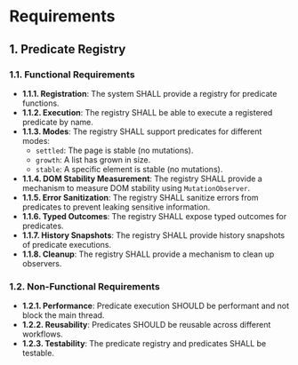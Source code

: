 # Requirements

## 1. Predicate Registry

### 1.1. Functional Requirements

- **1.1.1. Registration**: The system SHALL provide a registry for predicate functions.
- **1.1.2. Execution**: The registry SHALL be able to execute a registered predicate by name.
- **1.1.3. Modes**: The registry SHALL support predicates for different modes:
    - `settled`: The page is stable (no mutations).
    - `growth`: A list has grown in size.
    - `stable`: A specific element is stable (no mutations).
- **1.1.4. DOM Stability Measurement**: The registry SHALL provide a mechanism to measure DOM stability using `MutationObserver`.
- **1.1.5. Error Sanitization**: The registry SHALL sanitize errors from predicates to prevent leaking sensitive information.
- **1.1.6. Typed Outcomes**: The registry SHALL expose typed outcomes for predicates.
- **1.1.7. History Snapshots**: The registry SHALL provide history snapshots of predicate executions.
- **1.1.8. Cleanup**: The registry SHALL provide a mechanism to clean up observers.

### 1.2. Non-Functional Requirements

- **1.2.1. Performance**: Predicate execution SHOULD be performant and not block the main thread.
- **1.2.2. Reusability**: Predicates SHOULD be reusable across different workflows.
- **1.2.3. Testability**: The predicate registry and predicates SHALL be testable.
